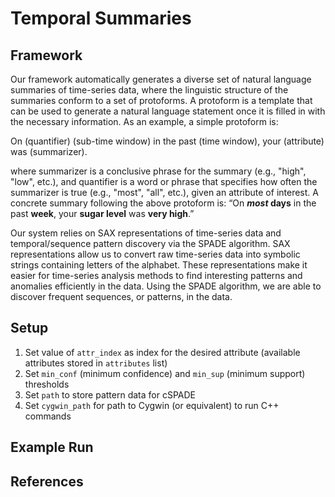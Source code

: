 # Temporal Summaries

## Framework

Our framework automatically generates a diverse set of natural language summaries of time-series data, where the linguistic structure of the summaries conform to a set of protoforms. A protoform is a template that can be used to generate a natural language statement once it is filled in with the necessary information. As an example, a simple protoform is:

On (quantifier) (sub-time window) in the past (time window), your (attribute) was (summarizer).
  
where summarizer is a conclusive phrase for the summary (e.g., "high", "low", etc.), and quantifier is a word or phrase that specifies how often the summarizer is true (e.g., "most", "all", etc.), given an attribute of interest.  A concrete summary following the above protoform is: “On **_most_ days** in the past **week**, your **sugar level** was **very high**.”

Our system relies on SAX representations of time-series data and temporal/sequence pattern discovery via the SPADE algorithm. SAX representations allow us to convert raw time-series data into symbolic strings containing letters of the alphabet. These representations make it easier for time-series analysis methods to find interesting patterns and anomalies efficiently in the data. Using the SPADE algorithm, we are able to discover frequent sequences, or patterns, in the data. 

## Setup
1. Set value of `attr_index` as index for the desired attribute (available attributes stored in `attributes` list)
2. Set `min_conf` (minimum confidence) and `min_sup` (minimum support) thresholds
3. Set `path` to store pattern data for cSPADE
4. Set `cygwin_path` for path to Cygwin (or equivalent) to run C++ commands

## Example Run

## References
